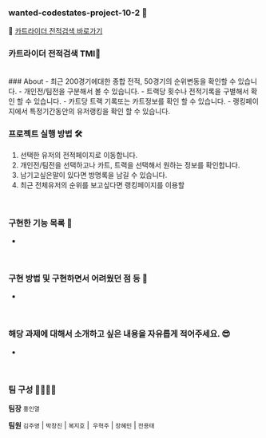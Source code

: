 
### wanted-codestates-project-10-2 🌈
📎 [카트라이더 전적검색 바로가기]()


### 카트라이더 전적검색 TMI🦽

<br />
### About
 - 최근 200경기에대한 종합 전적, 50경기의 순위변동을 확인할 수 있습니다.
 - 개인전/팀전을 구분해서 볼 수 있습니다.
 - 트랙당 횟수나 전적기록을 구별해서 확인 할 수 있습니다.
 - 카트당 트랙 기록또는 카트정보를 확인 할 수 있습니다.
 - 랭킹페이지에서 특정기간동안의 유저랭킹을 확인 할 수 있습니다.

  ### 프로젝트 실행 방법 🛠
 1. 선택한 유저의 전적페이지로 이동합니다.
 2. 개인전/팀전을 선택하고나 카트, 트랙을 선택해서 원하는 정보를 확인합니다.
 3. 남기고싶은말이 있다면 방명록을 남길 수 있습니다.
 4. 최근 전체유저의 순위를 보고싶다면 랭킹페이지를 이용할 
 
 
<br />
 
### 구현한 기능 목록 📝

 - 
 
 <br />
 
### 구현 방법 및 구현하면서 어려웠던 점 등 🤔

-

<br />

### 해당 과제에 대해서 소개하고 싶은 내용을 자유롭게 적어주세요. 😎

-

<br />

### 팀 구성 👨‍👨‍👧‍👧

**팀장**
`홍인열`

**팀원**
`김주영` | `박창진` | `복지호` |` 우혁주` | `장혜민` | `전용태`

